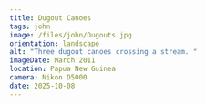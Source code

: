 ```yaml
---
title: Dugout Canoes
tags: john
image: /files/john/Dugouts.jpg
orientation: landscape
alt: "Three dugout canoes crossing a stream. "
imageDate: March 2011
location: Papua New Guinea
camera: Nikon D5000
date: 2025-10-08
---
```

